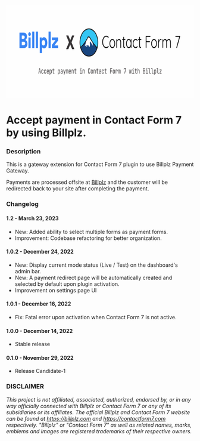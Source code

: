 <p>
  <a href="https://wordpress.org/plugins/billplz-for-contact-form-7" target="_blank">
    <img src="./.wordpress-org/banner-772x250.png" alt="Billplz for Contact Form 7" width="772" height="250">
  </a>
</p>

# Accept payment in Contact Form 7 by using Billplz.

### Description
This is a gateway extension for Contact Form 7 plugin to use Billplz Payment Gateway.

Payments are processed offsite at [Billplz](https://billplz.com) and the customer will be redirected back to your site after completing the payment.

### Changelog

#### 1.2 - March 23, 2023
* New: Added ability to select multiple forms as payment forms.
* Improvement: Codebase refactoring for better organization.

#### 1.0.2 - December 24, 2022
* New: Display current mode status (Live / Test) on the dashboard's admin bar.
* New: A payment redirect page will be automatically created and selected by default upon plugin activation.
* Improvement on settings page UI

#### 1.0.1 - December 16, 2022
* Fix: Fatal error upon activation when Contact Form 7 is not active.

#### 1.0.0 - December 14, 2022
* Stable release

#### 0.1.0 - November 29, 2022
* Release Candidate-1

### DISCLAIMER
*This project is not affiliated, associated, authorized, endorsed by, or in any way officially connected with Billplz or Contact Form 7 or any of its subsidiaries or its affiliates. The official Billplz and Contact Form 7 website can be found at https://billplz.com and https://contactform7.com respectively. "Billplz" or "Contact Form 7" as well as related names, marks, emblems and images are registered trademarks of their respective owners.*